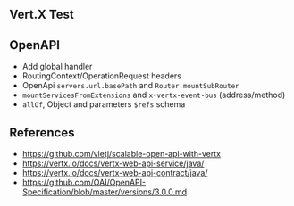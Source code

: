 Vert.X Test
-----------

## OpenAPI 

- Add global handler
- RoutingContext/OperationRequest headers
- OpenApi `servers.url.basePath` and `Router.mountSubRouter`
- `mountServicesFromExtensions` and `x-vertx-event-bus` (address/method)
- `allOf`, Object and parameters `$refs` schema

## References

- https://github.com/vietj/scalable-open-api-with-vertx
- https://vertx.io/docs/vertx-web-api-service/java/
- https://vertx.io/docs/vertx-web-api-contract/java/
- https://github.com/OAI/OpenAPI-Specification/blob/master/versions/3.0.0.md
